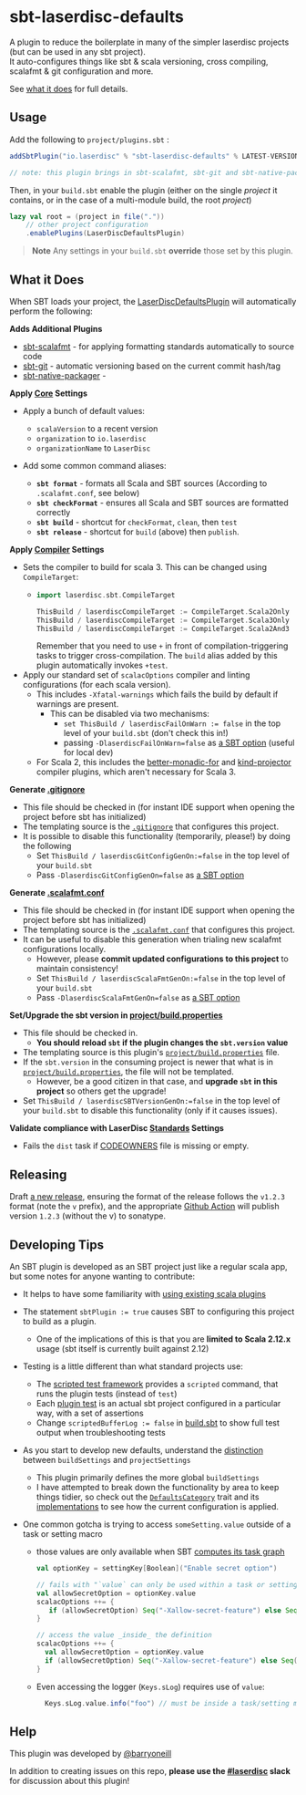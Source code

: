 # sbt-laserdisc-defaults

A plugin to reduce the boilerplate in many of the simpler laserdisc projects (but can be used in any sbt project).  
It auto-configures things like sbt & scala versioning, cross compiling, scalafmt & git configuration and more. 

See [what it does](#what-it-does) for full details.

## Usage

Add the following to `project/plugins.sbt` :

```sbt
addSbtPlugin("io.laserdisc" % "sbt-laserdisc-defaults" % LATEST-VERSION-HERE)

// note: this plugin brings in sbt-scalafmt, sbt-git and sbt-native-packager automatically!
```

Then, in your `build.sbt` enable the plugin (either on the single _project_ it contains, or in the case of a multi-module build, the root _project_)

```sbt
lazy val root = (project in file("."))
	// other project configuration 
	.enablePlugins(LaserDiscDefaultsPlugin)
```

> **Note**
> Any settings in your `build.sbt` **override** those set by this plugin. 

## What it Does

When SBT loads your project, the [LaserDiscDefaultsPlugin](src/main/scala/laserdisc/sbt/LaserDiscDefaultsPlugin.scala) will automatically perform the following:

**Adds Additional Plugins**

* [sbt-scalafmt](https://github.com/scalameta/sbt-scalafmt) - for applying formatting standards automatically to source code
* [sbt-git](https://github.com/sbt/sbt-git) - automatic versioning based on the current commit hash/tag
* [sbt-native-packager](https://github.com/sbt/sbt-native-packager) - 

**Apply [Core](src/main/scala/laserdisc/sbt/category/Core.scala) Settings**

* Apply a bunch of default values: 
    * `scalaVersion` to a recent version
    * `organization` to `io.laserdisc`  
    * `organizationName` to `LaserDisc`

* Add some common command aliases:
    * **`sbt format`** - formats all Scala and SBT sources (According to `.scalafmt.conf`, see below)
    * **`sbt checkFormat`** - ensures all Scala and SBT sources are formatted correctly
    * **`sbt build`** - shortcut for `checkFormat`, `clean`, then `test`
    * **`sbt release`** - shortcut for `build` (above) then `publish`.


**Apply [Compiler](src/main/scala/laserdisc/sbt/category/Compiler.scala) Settings**

* Sets the compiler to build for scala 3.  This can be changed using `CompileTarget`:
  * ```sbt
    import laserdisc.sbt.CompileTarget

    ThisBuild / laserdiscCompileTarget := CompileTarget.Scala2Only   // builds only for scala 2
    ThisBuild / laserdiscCompileTarget := CompileTarget.Scala3Only   // builds only for scala 3 (default) 
    ThisBuild / laserdiscCompileTarget := CompileTarget.Scala2And3   // cross compile both
    ```
    Remember that you need to use `+` in front of compilation-triggering tasks to trigger cross-compilation.
    The `build` alias added by this plugin automatically invokes `+test`.
* Apply our standard set of `scalacOptions` compiler and linting configurations (for each scala version). 
  * This includes `-Xfatal-warnings` which fails the build by default if warnings are present.
    * This can be disabled via two mechanisms:
        * `set ThisBuild / laserdiscFailOnWarn := false` in the top level of your `build.sbt` (don't check this in!)
        * passing `-DlaserdiscFailOnWarn=false` as [a SBT option](https://www.scala-sbt.org/1.x/docs/Command-Line-Reference.html#sbt+JVM+options+and+system+properties) (useful for local dev)
  * For Scala 2, this includes the [better-monadic-for](https://github.com/oleg-py/better-monadic-for) and [kind-projector](https://github.com/typelevel/kind-projector) compiler plugins, which aren't necessary for Scala 3.

**Generate [.gitignore](src/main/scala/laserdisc/sbt/category/GitIgnore.scala)** 

* This file should be checked in (for instant IDE support when opening the project before sbt has initialized)
* The templating source is the [`.gitignore`](.gitignore) that configures this project.
*  It is possible to disable this functionality (temporarily, please!) by doing the following
    * Set `ThisBuild / laserdiscGitConfigGenOn:=false` in the top level of your `build.sbt` 
    * Pass `-DlaserdiscGitConfigGenOn=false` as [a SBT option](https://www.scala-sbt.org/1.x/docs/Command-Line-Reference.html#sbt+JVM+options+and+system+properties)

**Generate [.scalafmt.conf](src/main/scala/laserdisc/sbt/category/ScalaFmt.scala)**

* This file should be checked in (for instant IDE support when opening the project before sbt has initialized)
* The templating source is the  [`.scalafmt.conf`](.scalafmt.conf) that configures this project.
* It can be useful to disable this generation when trialing new scalafmt configurations locally.
    * However, please **commit updated configurations to this project** to maintain consistency!
    * Set `ThisBuild / laserdiscScalaFmtGenOn:=false` in the top level of your `build.sbt` 
    * Pass `-DlaserdiscScalaFmtGenOn=false` as [a SBT option](https://www.scala-sbt.org/1.x/docs/Command-Line-Reference.html#sbt+JVM+options+and+system+properties)

**Set/Upgrade the sbt version in [project/build.properties](src/main/scala/laserdisc/sbt/category/SbtVersion.scala)**

* This file should be checked in.  
  * **You should reload `sbt` if the plugin changes the `sbt.version` value**
* The templating source is this plugin's  [`project/build.properties`](project/build.properties) file.
* If the `sbt.version` in the consuming project is newer that what is in [`project/build.properties`](project/build.properties), the file will not be templated. 
  * However, be a good citizen in that case, and **upgrade `sbt` in this project** so others get the upgrade!
* Set `ThisBuild / laserdiscSBTVersionGenOn:=false` in the top level of your `build.sbt` to disable this functionality (only if it causes issues). 


**Validate compliance with LaserDisc [Standards](src/main/scala/laserdisc/sbt/category/Standards.scala) Settings**

* Fails the `dist` task if [CODEOWNERS](https://docs.github.com/en/repositories/managing-your-repositorys-settings-and-features/customizing-your-repository/about-code-owners) file is missing or empty.  

## Releasing

Draft [a new release](https://github.com/laserdisc-io/sbt-laserdisc-defaults/releases/new), ensuring the format of the release follows the `v1.2.3` format (note the `v` prefix), and the appropriate [Github Action](.github/workflows/release.yml) will publish version `1.2.3` (without the v) to sonatype.

## Developing Tips

An SBT plugin is developed as an SBT project just like a regular scala app, but some notes for anyone wanting to contribute:

* It helps to have some familiarity with [using existing scala plugins](https://www.scala-sbt.org/1.x/docs/Using-Plugins.html) 
 
* The statement `sbtPlugin := true` causes SBT to configuring this project to build as a plugin. 
    * One of the implications of this is that you are **limited to Scala 2.12.x** usage (sbt itself is currently built against 2.12)
    
* Testing is a little different than what standard projects use:

    * The [scripted test framework](https://www.scala-sbt.org/1.x/docs/Testing-sbt-plugins.html) provides a `scripted` command, that runs the plugin tests (instead of `test`)
    * Each [plugin test](src/sbt-test/sbt-laserdisc-defaults) is an actual sbt project configured in a particular way, with a set of assertions
    * Change `scriptedBufferLog := false` in [build.sbt](build.sbt) to show full test output when troubleshooting tests
    
* As you start to develop new defaults, understand the [distinction](https://www.scala-sbt.org/1.x/docs/Setting-Initialization.html) between `buildSettings` and `projectSettings` 

    * This plugin primarily defines the more global `buildSettings` 
    * I have attempted to break down the functionality by area to keep things tidier, so check out the [`DefaultsCategory`](src/main/scala/laserdisc/sbt/DefaultsCategory.scala) trait and its [implementations](src/main/scala/laserdisc/sbt/category) to see how the current configuration is applied. 

* One common gotcha is trying to access `someSetting.value` outside of a task or setting macro 

    * those values are only available when SBT [computes its task graph](https://www.scala-sbt.org/1.x/docs/Task-Graph.html#Inlining+.value+calls)
        ```sbt
        val optionKey = settingKey[Boolean]("Enable secret option")

        // fails with "`value` can only be used within a task or setting macro.."
        val allowSecretOption = optionKey.value  
        scalacOptions ++= {
           if (allowSecretOption) Seq("-Xallow-secret-feature") else Seq()
        }

        // access the value _inside_ the definition
        scalacOptions ++= {
          val allowSecretOption = optionKey.value
          if (allowSecretOption) Seq("-Xallow-secret-feature") else Seq()
        }
        ```

  * Even accessing the logger (`Keys.sLog`) requires use of `value`:
      ```sbt
        Keys.sLog.value.info("foo") // must be inside a task/setting macro!
      ```

## Help

This plugin was developed by [@barryoneill](https://github.com/barryoneill)

In addition to creating issues on this repo, **please use the [#laserdisc](https://laserdisc-io.slack.com/archives/C013QDL1G7Q) slack** for discussion about this plugin! 

